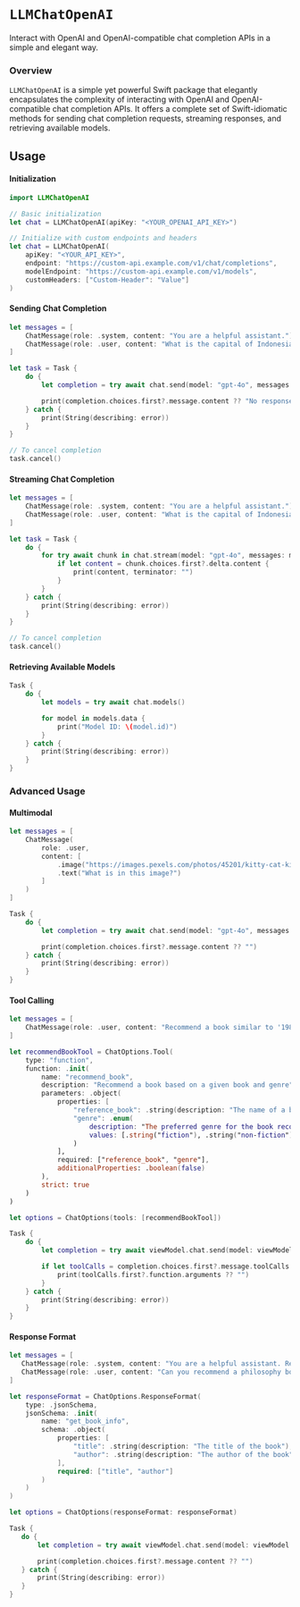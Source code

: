 # ``LLMChatOpenAI``

Interact with OpenAI and OpenAI-compatible chat completion APIs in a simple and elegant way.

### Overview

``LLMChatOpenAI`` is a simple yet powerful Swift package that elegantly encapsulates the complexity of interacting with OpenAI and OpenAI-compatible chat completion APIs. It offers a complete set of Swift-idiomatic methods for sending chat completion requests, streaming responses, and retrieving available models.

## Usage

#### Initialization

```swift
import LLMChatOpenAI

// Basic initialization
let chat = LLMChatOpenAI(apiKey: "<YOUR_OPENAI_API_KEY>")

// Initialize with custom endpoints and headers
let chat = LLMChatOpenAI(
    apiKey: "<YOUR_API_KEY>",
    endpoint: "https://custom-api.example.com/v1/chat/completions",
    modelEndpoint: "https://custom-api.example.com/v1/models",
    customHeaders: ["Custom-Header": "Value"]
)
```

#### Sending Chat Completion

```swift
let messages = [
    ChatMessage(role: .system, content: "You are a helpful assistant."),
    ChatMessage(role: .user, content: "What is the capital of Indonesia?")
]

let task = Task {
    do {
        let completion = try await chat.send(model: "gpt-4o", messages: messages)

        print(completion.choices.first?.message.content ?? "No response")
    } catch {
        print(String(describing: error))
    }
}

// To cancel completion
task.cancel()
```

#### Streaming Chat Completion

```swift
let messages = [
    ChatMessage(role: .system, content: "You are a helpful assistant."),
    ChatMessage(role: .user, content: "What is the capital of Indonesia?")
]

let task = Task {
    do {
        for try await chunk in chat.stream(model: "gpt-4o", messages: messages) {
            if let content = chunk.choices.first?.delta.content {
                print(content, terminator: "")
            }
        }
    } catch {
        print(String(describing: error))
    }
}

// To cancel completion
task.cancel()
```

#### Retrieving Available Models

```swift
Task {
    do {
        let models = try await chat.models()

        for model in models.data {
            print("Model ID: \(model.id)")
        }
    } catch {
        print(String(describing: error))
    }
}
```

### Advanced Usage

#### Multimodal

```swift
let messages = [
    ChatMessage(
        role: .user,
        content: [
            .image("https://images.pexels.com/photos/45201/kitty-cat-kitten-pet-45201.jpeg", detail: .high),
            .text("What is in this image?")
        ]
    )
]

Task {
    do {
        let completion = try await chat.send(model: "gpt-4o", messages: messages)

        print(completion.choices.first?.message.content ?? "")
    } catch {
        print(String(describing: error))
    }
}
```

#### Tool Calling

```swift
let messages = [
    ChatMessage(role: .user, content: "Recommend a book similar to '1984'")
]

let recommendBookTool = ChatOptions.Tool(
    type: "function",
    function: .init(
        name: "recommend_book",
        description: "Recommend a book based on a given book and genre",
        parameters: .object(
            properties: [
                "reference_book": .string(description: "The name of a book the user likes"),
                "genre": .enum(
                    description: "The preferred genre for the book recommendation",
                    values: [.string("fiction"), .string("non-fiction")]
                )
            ],
            required: ["reference_book", "genre"],
            additionalProperties: .boolean(false)
        ),
        strict: true
    )
)

let options = ChatOptions(tools: [recommendBookTool])

Task {
    do {
        let completion = try await viewModel.chat.send(model: viewModel.selectedModel, messages: messages, options: options)

        if let toolCalls = completion.choices.first?.message.toolCalls {
            print(toolCalls.first?.function.arguments ?? "")
        }
    } catch {
        print(String(describing: error))
    }
}
```

#### Response Format

```swift
let messages = [
   ChatMessage(role: .system, content: "You are a helpful assistant. Respond with a JSON object containing the book title and author."),
   ChatMessage(role: .user, content: "Can you recommend a philosophy book?")
]

let responseFormat = ChatOptions.ResponseFormat(
    type: .jsonSchema,
    jsonSchema: .init(
        name: "get_book_info",
        schema: .object(
            properties: [
                "title": .string(description: "The title of the book"),
                "author": .string(description: "The author of the book")
            ],
            required: ["title", "author"]
        )
    )
)

let options = ChatOptions(responseFormat: responseFormat)

Task {
   do {
       let completion = try await viewModel.chat.send(model: viewModel.selectedModel, messages: messages, options: options)

       print(completion.choices.first?.message.content ?? "")
   } catch {
       print(String(describing: error))
   }
}
```
